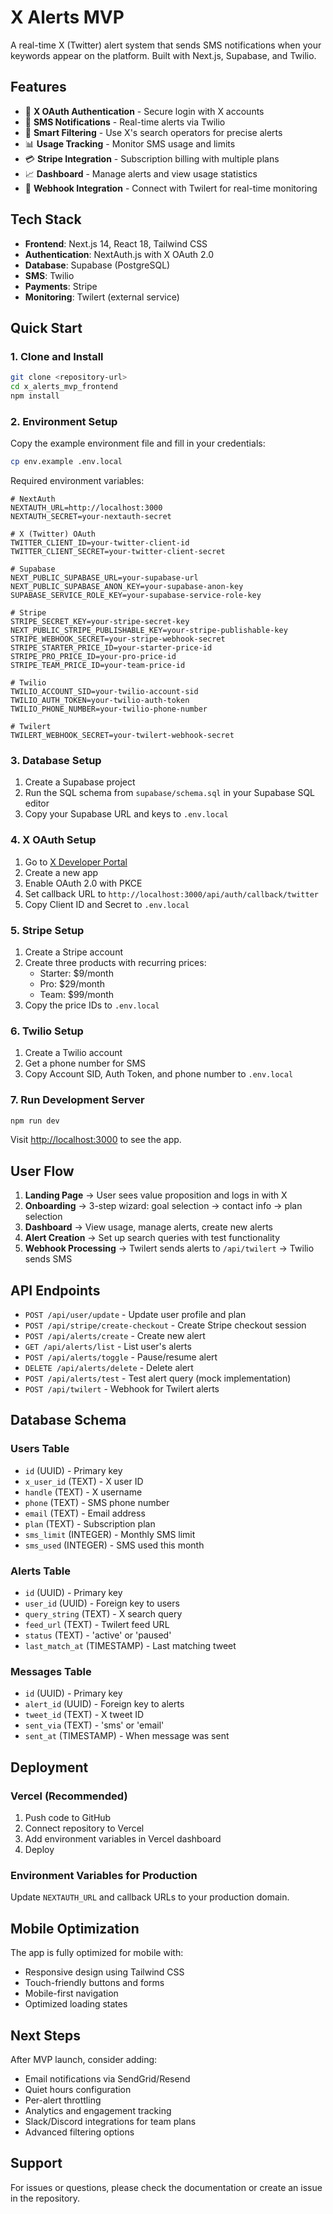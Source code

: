 # X Alerts MVP

A real-time X (Twitter) alert system that sends SMS notifications when your keywords appear on the platform. Built with Next.js, Supabase, and Twilio.

## Features

- 🔐 **X OAuth Authentication** - Secure login with X accounts
- 📱 **SMS Notifications** - Real-time alerts via Twilio
- 🎯 **Smart Filtering** - Use X's search operators for precise alerts
- 📊 **Usage Tracking** - Monitor SMS usage and limits
- 💳 **Stripe Integration** - Subscription billing with multiple plans
- 📈 **Dashboard** - Manage alerts and view usage statistics
- 🔔 **Webhook Integration** - Connect with Twilert for real-time monitoring

## Tech Stack

- **Frontend**: Next.js 14, React 18, Tailwind CSS
- **Authentication**: NextAuth.js with X OAuth 2.0
- **Database**: Supabase (PostgreSQL)
- **SMS**: Twilio
- **Payments**: Stripe
- **Monitoring**: Twilert (external service)

## Quick Start

### 1. Clone and Install

```bash
git clone <repository-url>
cd x_alerts_mvp_frontend
npm install
```

### 2. Environment Setup

Copy the example environment file and fill in your credentials:

```bash
cp env.example .env.local
```

Required environment variables:

```env
# NextAuth
NEXTAUTH_URL=http://localhost:3000
NEXTAUTH_SECRET=your-nextauth-secret

# X (Twitter) OAuth
TWITTER_CLIENT_ID=your-twitter-client-id
TWITTER_CLIENT_SECRET=your-twitter-client-secret

# Supabase
NEXT_PUBLIC_SUPABASE_URL=your-supabase-url
NEXT_PUBLIC_SUPABASE_ANON_KEY=your-supabase-anon-key
SUPABASE_SERVICE_ROLE_KEY=your-supabase-service-role-key

# Stripe
STRIPE_SECRET_KEY=your-stripe-secret-key
NEXT_PUBLIC_STRIPE_PUBLISHABLE_KEY=your-stripe-publishable-key
STRIPE_WEBHOOK_SECRET=your-stripe-webhook-secret
STRIPE_STARTER_PRICE_ID=your-starter-price-id
STRIPE_PRO_PRICE_ID=your-pro-price-id
STRIPE_TEAM_PRICE_ID=your-team-price-id

# Twilio
TWILIO_ACCOUNT_SID=your-twilio-account-sid
TWILIO_AUTH_TOKEN=your-twilio-auth-token
TWILIO_PHONE_NUMBER=your-twilio-phone-number

# Twilert
TWILERT_WEBHOOK_SECRET=your-twilert-webhook-secret
```

### 3. Database Setup

1. Create a Supabase project
2. Run the SQL schema from `supabase/schema.sql` in your Supabase SQL editor
3. Copy your Supabase URL and keys to `.env.local`

### 4. X OAuth Setup

1. Go to [X Developer Portal](https://developer.twitter.com/)
2. Create a new app
3. Enable OAuth 2.0 with PKCE
4. Set callback URL to `http://localhost:3000/api/auth/callback/twitter`
5. Copy Client ID and Secret to `.env.local`

### 5. Stripe Setup

1. Create a Stripe account
2. Create three products with recurring prices:
   - Starter: $9/month
   - Pro: $29/month  
   - Team: $99/month
3. Copy the price IDs to `.env.local`

### 6. Twilio Setup

1. Create a Twilio account
2. Get a phone number for SMS
3. Copy Account SID, Auth Token, and phone number to `.env.local`

### 7. Run Development Server

```bash
npm run dev
```

Visit [http://localhost:3000](http://localhost:3000) to see the app.

## User Flow

1. **Landing Page** → User sees value proposition and logs in with X
2. **Onboarding** → 3-step wizard: goal selection → contact info → plan selection
3. **Dashboard** → View usage, manage alerts, create new alerts
4. **Alert Creation** → Set up search queries with test functionality
5. **Webhook Processing** → Twilert sends alerts to `/api/twilert` → Twilio sends SMS

## API Endpoints

- `POST /api/user/update` - Update user profile and plan
- `POST /api/stripe/create-checkout` - Create Stripe checkout session
- `POST /api/alerts/create` - Create new alert
- `GET /api/alerts/list` - List user's alerts
- `POST /api/alerts/toggle` - Pause/resume alert
- `DELETE /api/alerts/delete` - Delete alert
- `POST /api/alerts/test` - Test alert query (mock implementation)
- `POST /api/twilert` - Webhook for Twilert alerts

## Database Schema

### Users Table
- `id` (UUID) - Primary key
- `x_user_id` (TEXT) - X user ID
- `handle` (TEXT) - X username
- `phone` (TEXT) - SMS phone number
- `email` (TEXT) - Email address
- `plan` (TEXT) - Subscription plan
- `sms_limit` (INTEGER) - Monthly SMS limit
- `sms_used` (INTEGER) - SMS used this month

### Alerts Table
- `id` (UUID) - Primary key
- `user_id` (UUID) - Foreign key to users
- `query_string` (TEXT) - X search query
- `feed_url` (TEXT) - Twilert feed URL
- `status` (TEXT) - 'active' or 'paused'
- `last_match_at` (TIMESTAMP) - Last matching tweet

### Messages Table
- `id` (UUID) - Primary key
- `alert_id` (UUID) - Foreign key to alerts
- `tweet_id` (TEXT) - X tweet ID
- `sent_via` (TEXT) - 'sms' or 'email'
- `sent_at` (TIMESTAMP) - When message was sent

## Deployment

### Vercel (Recommended)

1. Push code to GitHub
2. Connect repository to Vercel
3. Add environment variables in Vercel dashboard
4. Deploy

### Environment Variables for Production

Update `NEXTAUTH_URL` and callback URLs to your production domain.

## Mobile Optimization

The app is fully optimized for mobile with:
- Responsive design using Tailwind CSS
- Touch-friendly buttons and forms
- Mobile-first navigation
- Optimized loading states

## Next Steps

After MVP launch, consider adding:
- Email notifications via SendGrid/Resend
- Quiet hours configuration
- Per-alert throttling
- Analytics and engagement tracking
- Slack/Discord integrations for team plans
- Advanced filtering options

## Support

For issues or questions, please check the documentation or create an issue in the repository.
